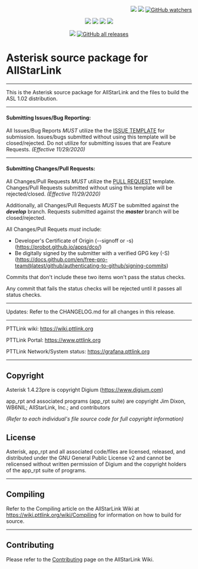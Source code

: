 <p align="right">
    <a href="https://github.com/pttlink/Asterisk/stargazers"><img src="https://img.shields.io/github/stars/pttlink/Asterisk.svg?style=social&label=Star" style="margin-left:5em"></a>
    <a href="https://github.com/pttlink/Asterisk/network/members"><img src="https://img.shields.io/github/forks/pttlink/Asterisk.svg?style=social&label=Fork"></a>
    <a href="https://github.com/pttlink/Asterisk/watchers"><img alt="GitHub watchers" src="https://img.shields.io/github/watchers/pttlink/Asterisk?style=social"></a>
</p>

<p align="center">
    <a href="https://wiki.pttlink.org"><img src="https://img.shields.io/badge/Docs-wiki-brightgreen.svg?style=for-the-badge"></a>
    <a href="https://github.com/pttlink/Asterisk/issues"><img src="https://img.shields.io/badge/Maintained%3F-yes-green.svg?style=for-the-badge"></a>
    <a href="https://github.com/pttlink/Asterisk/issues"><img src="https://img.shields.io/github/issues-closed/pttlink/Asterisk.svg?style=for-the-badge"></a>
    <a href="https://github.com/pttlink/Asterisk/pulls"><img src="https://img.shields.io/github/issues-pr-closed/pttlink/Asterisk.svg?style=for-the-badge"></a>
</p>
<p align="center">
    <a href="https://github.com/pttlink/Asterisk/blob/master/LICENSE"><img src="https://img.shields.io/badge/License-GPL-blue.svg?style=for-the-badge"></a>
    <a href="https://github.com/pttlink/Asterisk/releases"><img alt="GitHub all releases" src="https://img.shields.io/github/downloads/pttlink/Asterisk/total?color=lightgreen&style=for-the-badge"></a>
</p>

# Asterisk source package for AllStarLink

---------------------------------------------------------------------------------------------------------------------------------

This is the Asterisk source package for AllStarLink and the files to build the ASL 1.02 distribution.

---------------------------------------------------------------------------------------------------------------------------------

#### Submitting Issues/Bug Reporting:

All Issues/Bug Reports *MUST* utilize the the [ISSUE TEMPLATE](https://github.com/pttlink/Asterisk/blob/develop/.github/ISSUE_TEMPLATE/bug_report.md) for submission.  Issues/bugs submitted without using this template will be closed/rejected.  Do not utilize for submitting issues that are Feature Requests. *(Effective 11/29/2020)*

---------------------------------------------------------------------------------------------------------------------------------

#### Submitting Changes/Pull Requests:

All Changes/Pull Requests *MUST* utilize the [PULL REQUEST](https://github.com/pttlink/Asterisk/blob/develop/.github/PULL_REQUEST_TEMPLATE/PULL_REQUEST_TEMPLATE.md) template.   Changes/Pull Requests submitted without using this template will be rejected/closed.  *(Effective 11/29/2020)*

Additionally, all Changes/Pull Requests *MUST* be submitted against the ***develop*** branch.  Requests submitted against the ***master*** branch will be closed/rejected.

All Changes/Pull Requets *must* include:

* Developer's Certificate of Origin (--signoff or -s) (https://probot.github.io/apps/dco/)
* Be digitally signed by the submitter with a verified GPG key (-S)  (https://docs.github.com/en/free-pro-team@latest/github/authenticating-to-github/signing-commits)

Commits that don't include these two items won't pass the status checks. 

Any commit that fails the status checks will be rejected until it passes all status checks.

---------------------------------------------------------------------------------------------------------------------------------

Updates: 
Refer to the CHANGELOG.md for all changes in this release.

---------------------------------------------------------------------------------------------------------------------------------

PTTLink wiki: https://wiki.pttlink.org

PTTLink Portal:  https://www.pttlink.org

PTTLink Network/System status:  https://grafana.pttlink.org

---------------------------------------------------------------------------------------------------------------------------------

## Copyright

Asterisk 1.4.23pre is copyright Digium (https://www.digium.com)

app_rpt and associated programs (app_rpt suite) are copyright Jim Dixon, WB6NIL; AllStarLink, Inc.; and contributors

_(Refer to each individual's file source code for full copyright information)_

## License

Asterisk, app_rpt and all associated code/files are licensed, released, and distributed under the GNU General Public License v2 and cannot be relicensed without written permission of Digium and the copyright holders of the app_rpt suite of programs.

---------------------------------------------------------------------------------------------------------------------------------

## Compiling
Refer to the Compiling article on the AllStarLink Wiki at https://wiki.pttlink.org/wiki/Compiling for information on how to build for source.

---------------------------------------------------------------------------------------------------------------------------------

## Contributing

Please refer to the [Contributing](https://wiki.pttlink.org/wiki/Contributing) page on the AllStarLink Wiki.
